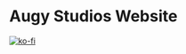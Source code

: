 # Augy Studios Website

[![ko-fi](https://ko-fi.com/img/githubbutton_sm.svg)](https://ko-fi.com/F1F41H5S9)
